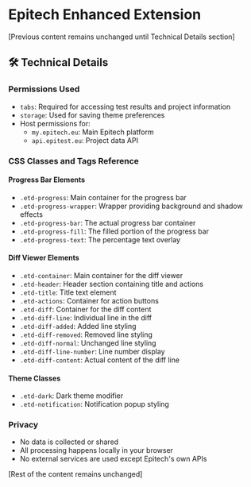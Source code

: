 # Epitech Enhanced Extension

[Previous content remains unchanged until Technical Details section]

## 🛠 Technical Details

### Permissions Used
- `tabs`: Required for accessing test results and project information
- `storage`: Used for saving theme preferences
- Host permissions for:
  - `my.epitech.eu`: Main Epitech platform
  - `api.epitest.eu`: Project data API

### CSS Classes and Tags Reference

#### Progress Bar Elements
- `.etd-progress`: Main container for the progress bar
- `.etd-progress-wrapper`: Wrapper providing background and shadow effects
- `.etd-progress-bar`: The actual progress bar container
- `.etd-progress-fill`: The filled portion of the progress bar
- `.etd-progress-text`: The percentage text overlay

#### Diff Viewer Elements
- `.etd-container`: Main container for the diff viewer
- `.etd-header`: Header section containing title and actions
- `.etd-title`: Title text element
- `.etd-actions`: Container for action buttons
- `.etd-diff`: Container for the diff content
- `.etd-diff-line`: Individual line in the diff
- `.etd-diff-added`: Added line styling
- `.etd-diff-removed`: Removed line styling
- `.etd-diff-normal`: Unchanged line styling
- `.etd-diff-line-number`: Line number display
- `.etd-diff-content`: Actual content of the diff line

#### Theme Classes
- `.etd-dark`: Dark theme modifier
- `.etd-notification`: Notification popup styling

### Privacy
- No data is collected or shared
- All processing happens locally in your browser
- No external services are used except Epitech's own APIs

[Rest of the content remains unchanged]